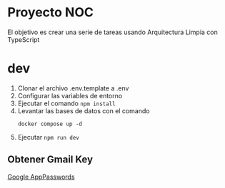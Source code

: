 # Proyecto NOC

El objetivo es crear una serie de tareas usando Arquitectura Limpia con TypeScript

# dev
1. Clonar el archivo .env.template a .env
2. Configurar las variables de entorno
3. Ejecutar el comando ```npm install```
4. Levantar las bases de datos con el comando
     ```
    docker compose up -d
     ```
5. Ejecutar ```npm run dev```


## Obtener Gmail Key
[Google AppPasswords](https://myaccount.google.com/u/0/apppasswords)